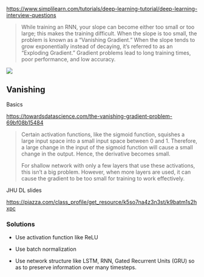 

https://www.simplilearn.com/tutorials/deep-learning-tutorial/deep-learning-interview-questions

> While training an RNN, your slope can become either too small or too large; this makes the training difficult. When the slope is too small, the problem is known as a “Vanishing Gradient.” When the slope tends to grow exponentially instead of decaying, it’s referred to as an “Exploding Gradient.” Gradient problems lead to long training times, poor performance, and low accuracy.

![](https://www.simplilearn.com/ice9/free_resources_article_thumb/16-what-are-vanishing-and-exploding-gradients-1.jpg)



## Vanishing

Basics

https://towardsdatascience.com/the-vanishing-gradient-problem-69bf08b15484



> Certain activation functions, like the sigmoid function, squishes a large input space into a small input space between 0 and 1. Therefore, a large change in the input of the sigmoid function will cause a small change in the output. Hence, the derivative becomes small.
>
> For shallow network with only a few layers that use these activations, this isn’t a big problem. However, when more layers are used, it can cause the gradient to be too small for training to work effectively.



JHU DL slides

https://piazza.com/class_profile/get_resource/k5so7na4z3n3st/k9batm1s2hxpc





### Solutions



* Use activation function like ReLU

* Use batch normalization

* Use network structure like LSTM, RNN, Gated Recurrent Units (GRU) so as to preserve information over many timesteps.